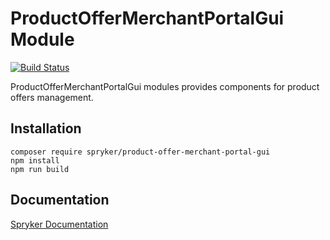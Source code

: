 # ProductOfferMerchantPortalGui Module
[![Build Status](https://travis-ci.org/spryker/product-offer-merchant-portal-gui.svg)](https://travis-ci.org/spryker/product-offer-merchant-portal-gui)

ProductOfferMerchantPortalGui modules provides components for product offers management.

## Installation

```
composer require spryker/product-offer-merchant-portal-gui
npm install
npm run build
```

## Documentation

[Spryker Documentation](https://documentation.spryker.com/module_guide/overview.htm)
